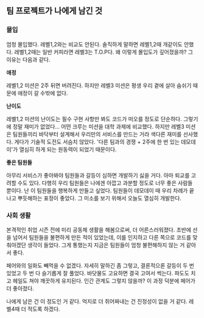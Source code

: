 ## 팀 프로젝트가 나에게 남긴 것

### 몰입

엄청 몰입했다. 레벨1,2와는 비교도 안된다.
솔직하게 말하면 레벨1,2때 개같이도 안했다.
레벨1,2때는 일반 커피라면 레벨3는 T.O.P다.
왜 이렇게 몰입도가 깊어졌을까? 그 이유는 다음과 같다.

**애정**

레벨1,2 미션은 2주 뒤면 버려진다.
하지만 레벨3 미션은 평생 우리 곁에 살아 숨쉬기 때문에 애정이 갈 수밖에 없다.

**난이도**

레벨1,2 미션의 난이도는 필수 구현 사항만 봐도 코드가 떠오를 정도로 단순하다.
그렇기에 정말 재미가 없었다... 어떤 크루는 미션을 대학 과제에 비교했다.
하지만 레벨3 미션은 팀원들끼리 바닥부터 설계해서 우리만의 서비스를 만드는 거라 색다른 재미를 선사했다.
게다가 기술적 도전도 서슴치 않았다.
'다른 팀과의 경쟁 + 2주에 한 번 있는 데모데이'가 열심히 하게 되는 원동력이 되었기 때문이다.

**좋은 팀원들**

아무리 서비스가 좋아봐야 팀원들과 갈등이 심하면 개발하기 싫을 거다. 아마 퇴교를 고려할 수도 있다.
다행히 우리 팀원들은 나에겐 아깝고 과분할 정도로 너무 좋은 사람들 뿐이다.
난 이 팀원들을 행복하게 만들고 싶었다.
팀원들이 데모데이 때 우리 차례가 끝나고 뿌듯해하는 표정이 좋았다.
그 미소를 보기 위해서 오늘도 열심히 개발한다.

### 사회 생활

본격적인 취업 시즌 전에 미리 공동체 생활을 해봄으로써, 더 어른스러워졌다.
초반에 선을 넘어서 팀원들을 불편하게 만든 적이 있었는데, 이를 인지하고 다른 쪽으로 코드를 맞춰야겠단 생각이 들었다.
그게 통했는지 지금은 팀원들이 엄청 불편해하지 않는 거 같아서 좋다.

페어와의 일화도 빼먹을 수 없겠다.
자세히 말하긴 좀 그렇고, 결론적으론 갈등이 두 번 있었고 두 번 다 슬기롭게 잘 풀었다.
바닷물도 고요하면 결국 고여서 썩는다. 파도도 치고 헤일도 쳐야 깨끗하게 유지된다.
인간 관계도 그렇지 않을까? 이 과정 덕분에 페어가 더 좋아졌다.

나에게 남은 건 이 정도인 거 같다.
억지로 더 쥐어짜내는 건 진정성이 없을 거 같다.
레벨4때 더 적도록 하겠다.
